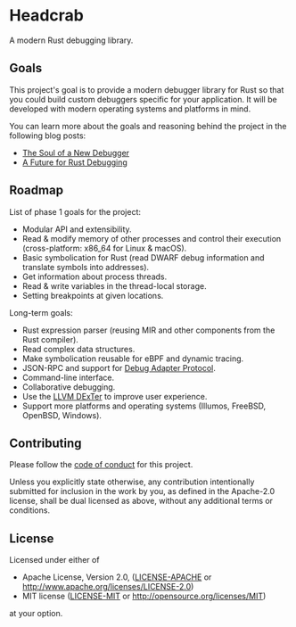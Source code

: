 # Headcrab

A modern Rust debugging library.

## Goals

This project's goal is to provide a modern debugger library for Rust so that you could build custom debuggers specific for your application. It will be developed with modern operating systems and platforms in mind.

You can learn more about the goals and reasoning behind the project in the following blog posts:

* [The Soul of a New Debugger](https://nbaksalyar.github.io/2020/07/12/soul-of-a-new-debugger.html)
* [A Future for Rust Debugging](http://nbaksalyar.github.io/2020/05/19/rust-debug.html)

## Roadmap

List of phase 1 goals for the project:

- Modular API and extensibility.
- Read & modify memory of other processes and control their execution (cross-platform: x86_64 for Linux & macOS).
- Basic symbolication for Rust (read DWARF debug information and translate symbols into addresses).
- Get information about process threads.
- Read & write variables in the thread-local storage.
- Setting breakpoints at given locations.

Long-term goals:

- Rust expression parser (reusing MIR and other components from the Rust compiler).
- Read complex data structures.
- Make symbolication reusable for eBPF and dynamic tracing.
- JSON-RPC and support for [Debug Adapter Protocol](https://microsoft.github.io/debug-adapter-protocol/).
- Command-line interface.
- Collaborative debugging.
- Use the [LLVM DExTer](https://github.com/llvm/llvm-project/tree/master/debuginfo-tests/dexter) to improve user experience.
- Support more platforms and operating systems (Illumos, FreeBSD, OpenBSD, Windows).

## Contributing

Please follow the [code of conduct](code_of_conduct.md) for this project.

Unless you explicitly state otherwise, any contribution intentionally submitted
for inclusion in the work by you, as defined in the Apache-2.0 license, shall be dual licensed as above, without any
additional terms or conditions.

## License

Licensed under either of

 * Apache License, Version 2.0, ([LICENSE-APACHE](LICENSE-APACHE) or http://www.apache.org/licenses/LICENSE-2.0)
 * MIT license ([LICENSE-MIT](LICENSE-MIT) or http://opensource.org/licenses/MIT)

at your option.
